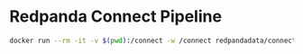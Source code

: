 # Redpanda Connect Pipeline

```bash
docker run --rm -it -v $(pwd):/connect -w /connect redpandadata/connect:4.55 run
```
